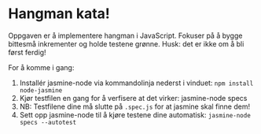 # Hangman kata!

Oppgaven er å implementere hangman i JavaScript. Fokuser på å bygge bittesmå inkrementer og holde testene grønne. Husk: det er ikke om å bli først ferdig!

For å komme i gang:
  1. Installér jasmine-node via kommandolinja nederst i vinduet:
    `npm install node-jasmine`
  2. Kjør testfilen en gang for å verfisere at det virker:
    jasmine-node specs
  3. NB: Testfilene dine må slutte på `.spec.js` for at jasmine skal finne dem!
  4. Sett opp jasmine-node til å kjøre testene dine automatisk:
    `jasmine-node specs --autotest`